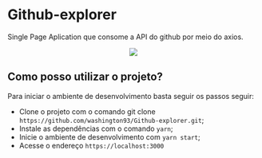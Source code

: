 # Github-explorer
Single Page Aplication que consome a API do github por meio do axios.

<p align="center">
  <img src="demo/git_explorer_gif.gif">
</p>

## Como posso utilizar o projeto?
Para iniciar o ambiente de desenvolvimento basta seguir os passos seguir:

 * Clone o projeto com o comando git clone `https://github.com/washington93/Github-explorer.git`;
 * Instale as dependências com o comando `yarn`;
 * Inicie o ambiente de desenvolvimento com `yarn start`;
 * Acesse o endereço `https://localhost:3000`
